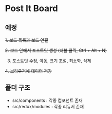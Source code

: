 # Post It Board

## 예정

~~1. 보드 목록과 보드 연결~~

~~2. 보드 안에서 포스트잇 생성 (더블 클릭, Ctrl + Alt + N)~~

3. 포스트잇 ~~수정~~, 이동, 크기 조절, 최소화, 삭제

~~4. 브라우저에 데이터 저장~~

## 폴더 구조

- src/components : 각종 컴포넌트 존재
- src/redux/modules : 각종 리듀서 존재
